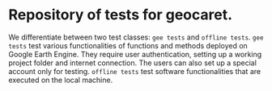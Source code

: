 # Repository of tests for geocaret.

We differentiate between two test classes: `gee tests` and `offline tests`.
`gee tests` test various functionalities of functions and methods deployed on Google Earth Engine. They require user authentication, setting up a working project folder and internet connection. The users can also set up a special account only for testing.
`offline tests` test software functionalities that are executed on the local machine.
